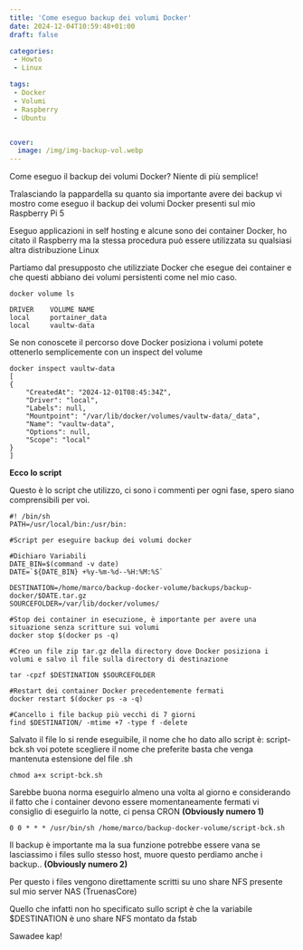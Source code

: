 ```yaml
---
title: 'Come eseguo backup dei volumi Docker'
date: 2024-12-04T10:59:48+01:00
draft: false

categories:
 - Howto
 - Linux

tags:
 - Docker
 - Volumi
 - Raspberry
 - Ubuntu


cover:
  image: /img/img-backup-vol.webp
---
```


Come eseguo il backup dei volumi Docker? Niente di più semplice!

Tralasciando la pappardella su quanto sia importante avere dei backup vi mostro come eseguo il backup dei volumi Docker presenti sul mio Raspberry Pi 5

Eseguo applicazioni in self hosting e alcune sono dei container Docker, ho citato il Raspberry ma la stessa procedura può essere utilizzata su qualsiasi altra distribuzione Linux 

Partiamo dal presupposto che utilizziate Docker che esegue dei container e che questi abbiano dei volumi persistenti come nel mio caso.

    docker volume ls
    
    DRIVER    VOLUME NAME
    local     portainer_data
    local     vaultw-data

Se non conoscete il percorso dove Docker posiziona i volumi potete ottenerlo semplicemente con un inspect del volume

    docker inspect vaultw-data
    [
    {
        "CreatedAt": "2024-12-01T08:45:34Z",
        "Driver": "local",
        "Labels": null,
        "Mountpoint": "/var/lib/docker/volumes/vaultw-data/_data",
        "Name": "vaultw-data",
        "Options": null,
        "Scope": "local"
    }
    ]


**Ecco lo script**

Questo è lo script che utilizzo, ci sono i commenti per ogni fase, spero siano comprensibili per voi.

    #! /bin/sh
    PATH=/usr/local/bin:/usr/bin:

    #Script per eseguire backup dei volumi docker

    #Dichiaro Variabili
    DATE_BIN=$(command -v date)
    DATE=`${DATE_BIN} +%y-%m-%d--%H:%M:%S`

    DESTINATION=/home/marco/backup-docker-volume/backups/backup-docker/$DATE.tar.gz
    SOURCEFOLDER=/var/lib/docker/volumes/

    #Stop dei container in esecuzione, è importante per avere una situazione senza scritture sui volumi
    docker stop $(docker ps -q)

    #Creo un file zip tar.gz della directory dove Docker posiziona i volumi e salvo il file sulla directory di destinazione

    tar -cpzf $DESTINATION $SOURCEFOLDER

    #Restart dei container Docker precedentemente fermati
    docker restart $(docker ps -a -q)

    #Cancello i file backup più vecchi di 7 giorni
    find $DESTINATION/ -mtime +7 -type f -delete


Salvato il file lo si rende eseguibile, il nome che ho dato allo script è: script-bck.sh voi potete scegliere il nome che preferite basta che venga mantenuta estensione del file .sh

    chmod a+x script-bck.sh


Sarebbe buona norma eseguirlo almeno una volta al giorno e considerando il fatto che i container devono essere momentaneamente fermati vi consiglio di eseguirlo la notte, ci pensa CRON **(Obviously numero 1)**

    0 0 * * * /usr/bin/sh /home/marco/backup-docker-volume/script-bck.sh


Il backup è importante ma la sua funzione potrebbe essere vana se lasciassimo i files sullo stesso host, muore questo perdiamo anche i backup.. **(Obviously numero 2)**

Per questo i files vengono direttamente scritti su uno share NFS presente sul mio server NAS (TruenasCore) 

Quello che infatti non ho specificato sullo script è che la variabile $DESTINATION è uno share NFS montato da fstab

Sawadee kap!
